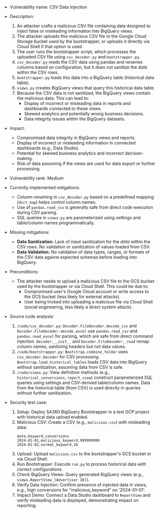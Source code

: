- Vulnerability name: CSV Data Injection

- Description:
    1. An attacker crafts a malicious CSV file containing data designed to inject false or misleading information into BigQuery views.
    2. The attacker uploads this malicious CSV file to the Google Cloud Storage bucket used by the bootstrapper, or uploads it directly via Cloud Shell if that option is used.
    3. The user runs the bootstrapper script, which processes the uploaded CSV file using `csv_decoder.py` and `bootstrapper.py`.
    4. `csv_decoder.py` reads the CSV data using pandas and renames columns based on configuration, but it does not sanitize the *data* within the CSV rows.
    5. `bootstrapper.py` loads this data into a BigQuery table (historical data table).
    6. `views.py` creates BigQuery views that query this historical data table.
    7. Because the CSV data is not sanitized, the BigQuery views contain the malicious data. This can lead to:
        - Display of incorrect or misleading data in reports and dashboards connected to these views.
        - Skewed analytics and potentially wrong business decisions.
        - Data integrity issues within the BigQuery datasets.

- Impact:
    - Compromised data integrity in BigQuery views and reports.
    - Display of incorrect or misleading information in connected dashboards (e.g., Data Studio).
    - Potential for skewed business analytics and incorrect decision-making.
    - Risk of data poisoning if the views are used for data export or further processing.

- Vulnerability rank: Medium

- Currently implemented mitigations:
    - Column renaming in `csv_decoder.py` based on a predefined mapping (`dict_map`) helps control column names.
    - Use of `pandas.read_csv` is generally safe from direct code execution during CSV parsing.
    - SQL queries in `views.py` are parameterized using settings and table/column names programmatically.

- Missing mitigations:
    - **Data Sanitization:** Lack of input sanitization for the *data* within the CSV rows. No validation or sanitization of values loaded from CSV.
    - **Data Validation:** No validation of data types, ranges, or formats of the CSV data against expected schemas before loading into BigQuery.

- Preconditions:
    - The attacker needs to upload a malicious CSV file to the GCS bucket used by the bootstrapper or via Cloud Shell. This could be due to:
        - Compromised user's Google Cloud account or write access to the GCS bucket (less likely for external attacks).
        - User being tricked into uploading a malicious file via Cloud Shell (social engineering, less likely a direct system attack).

- Source code analysis:
    1. `/code/csv_decoder.py`: `Decoder.FileDecoder.decode_csv` and `Decoder.FileDecoder.decode_excel` use `pandas.read_csv` and `pandas.read_excel` for parsing, which are safe from direct command injection. `Decoder.__init__` and `Decoder.FileDecoder._read` remap column names, sanitizing headers but not data values.
    2. `/code/bootstrapper.py`: `Bootstrap.combine_folder` uses `csv_decoder.Decoder` for CSV processing. `Bootstrap.load_historical_tables` loads CSV data into BigQuery without sanitization, assuming data from CSV is safe.
    3. `/code/views.py`: View definition methods (e.g., `historical_conversions`, `report_view`) construct parameterized SQL queries using settings and CSV-derived table/column names. Data from the historical table (from CSV) is used directly in queries without further sanitization.

- Security test case:
    1. Setup: Deploy SA360 BigQuery Bootstrapper in a test GCP project with historical data upload enabled.
    2. Malicious CSV: Create a CSV (e.g., `malicious.csv`) with misleading data:
       ```csv
       date,keyword,conversions
       2024-01-01,malicious_keyword,999999999
       2024-01-02,normal_keyword,10
       ```
    3. Upload: Upload `malicious.csv` to the bootstrapper's GCS bucket or via Cloud Shell.
    4. Run Bootstrapper: Execute `run.py` to process historical data with correct configurations.
    5. Check BigQuery Views: Query generated BigQuery views (e.g., `views.ReportView_[Advertiser ID]`).
    6. Verify Data Injection: Confirm presence of injected data in views, e.g., high conversions for "malicious_keyword" on '2024-01-01'.
    7. Impact Demo: Connect a Data Studio dashboard to `ReportView` and verify misleading data is displayed, demonstrating impact on reporting.